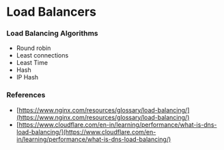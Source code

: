 # Load Balancers



### Load Balancing Algorithms

* Round robin
* Least connections
* Least Time
* Hash
* IP Hash

### References&#x20;

* [https://www.nginx.com/resources/glossary/load-balancing/](https://www.nginx.com/resources/glossary/load-balancing/)
* [https://www.cloudflare.com/en-in/learning/performance/what-is-dns-load-balancing/](https://www.cloudflare.com/en-in/learning/performance/what-is-dns-load-balancing/)



